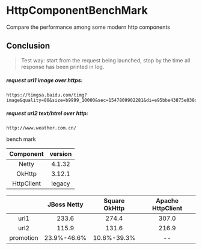 # HttpComponentBenchMark
Compare the performance among some modern http components

## Conclusion

> Test way: start from the request being launched, stop by the time all response has been printed in log.

##### request url1 image over https:
```
https://timgsa.baidu.com/timg?image&quality=80&size=b9999_10000&sec=1547809902281&di=e95bbe43875e038df0176f992ccd3e25&imgtype=0&src=http%3A%2F%2Fvpic.video.qq.com%2F39649808%2Fk0165g5o94a_ori_3.jpg
```

##### request url2 text/html over http:
```
http://www.weather.com.cn/
```

bench mark

|Component|version|
|:-:|:-:|
|Netty|4.1.32|
|OkHttp|3.12.1|
|HttpClient|legacy|

||JBoss Netty|Square OkHttp|Apache HttpClient|
|:--:|:--:|:--:|:--:|
|url1|233.6|274.4|307.0|
|url2|115.9|131.6|216.9|
|promotion|23.9%-46.6%|10.6%-39.3%|--|